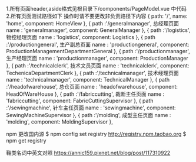 1.所有页面header,aside格式见根目录下/components/PageModel.vue 中代码
2.所有页面测试路径如下 操作时请不要更改非负责路径下内容
    {
      path: '/',
      name: 'home',
      component: HomeView
    },
    {
      path :'/generalmanager', 总经理页面
      name : 'generalmanager',
      component: GeneralManager
    },
    {
      path :'/logistics', 物控经理页面
      name : 'logistics',
      component: Logistics
    },
    {
      path :'/productiongeneral', 生产副总页面
      name : 'productiongeneral',
      component: ProductionManagementDepartmentGeneral
    },
    {
      path :'/productionmanager', 生产经理页面
      name : 'productionmanager',
      component: ProductionManager
    },
    {
      path :'/technicalclerk', 技术文员页面
      name : 'technicalclerk',
      component: TechenicaDepartmentClerk
    },
    {
      path :'/technicalmanager', 技术经理页面
      name : 'technicalmanager',
      component: TechnicalManager
    },
    {
      path :'/headofwarehouse', 总仓页面
      name : 'headofwarehouse',
      component: HeadOfWareHouse
    },
    {
      path :'/fabriccutting', 裁断主任页面
      name : 'fabriccutting',
      component: FabricCuttingSupervisor
    },
    {
      path :'/sewingmachine', 针车主任页面
      name : 'sewingmachine',
      component: SewingMachineSupervisor
    },
    {
      path :'/molding', 成型主任页面
      name : 'molding',
      component: MoldingSupervisor
    },

npm 更改国内源
$ npm config set registry http://registry.npm.taobao.org
$ npm get registry

鞋类名词中英文对照
https://annic159.pixnet.net/blog/post/117310922


